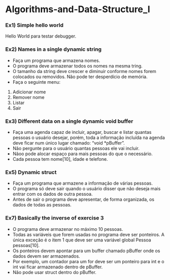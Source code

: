 # Algorithms-and-Data-Structure_I

### Ex1) Simple hello world

Hello World para testar debugger.


### Ex2) Names in a single dynamic string

- Faça um programa que armazena nomes.
- O programa deve armazenar todos os nomes na mesma tring.
- O tamanho da string deve crescer e diminuir conforme nomes forem colocados ou removidos. Não pode ter desperdício de memória.
- Faça o seguinte menu:
1) Adicionar nome
2) Remover nome
3) Listar
4) Sair


### Ex3) Different data on a single dynamic void buffer

- Faça uma agenda capaz de incluir, apagar, buscar e listar quantas pessoas o usuário desejar, porém, toda a informação incluída na agenda deve ficar num único lugar chamado: “void *pBuffer”.
- Não pergunte para o usuário quantas pessoas ele vai incluir.
- Nãoo pode alocar espaço para mais pessoas do que o necessário.
- Cada pessoa tem nome[10], idade e telefone.


### Ex5) Dynamic struct

- Faça um programa que armazene a informação de várias pessoas.
- O programa só deve sair quando o usuário disser que não deseja mais entrar com os dados de outra pessoa.
- Antes de sair o programa deve apresentar, de forma organizada, os dados de todas as pessoas.


### Ex7) Basically the inverse of exercise 3

- O programa deve armazenar no máximo 10 pessoas.
- Todas as variáveis que forem usadas no programa deve ser ponteiros. A única exceção é o item 1 que deve ser uma variável global Pessoa pessoas[10].
- Os ponteiros devem apontar para um buffer chamado pBuffer onde os dados devem ser armazenados. 
- Por exemplo, um contador para um for deve ser um ponteiro para int e o int vai ficar armazenado dentro de pBuffer.
- Não pode usar struct dentro do pBuffer.

